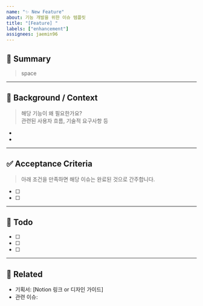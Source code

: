 ```yaml
---
name: "✨ New Feature"
about: 기능 개발을 위한 이슈 템플릿
title: "[Feature] "
labels: ["enhancement"]
assignees: jaemin96
---
```


## 🧩 Summary

> space

---

## 📄 Background / Context

> 해당 기능이 왜 필요한가요?  
> 관련된 사용자 흐름, 기술적 요구사항 등

-
-

---

## ✅ Acceptance Criteria

> 아래 조건을 만족하면 해당 이슈는 완료된 것으로 간주합니다.

- [ ]
- [ ]

---

## 🧾 Todo

- [ ]
- [ ]
- [ ]

---

## 🔗 Related

- 기획서: [Notion 링크 or 디자인 가이드]
- 관련 이슈:

